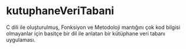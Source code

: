 # kutuphaneVeriTabani
C dili ile oluşturulmuş, Fonksiyon ve Metodoloji mantığını çok kod bilgisi olmayanlar için basitçe bir dil ile anlatan bir kütüphane veri tabanı uygulaması.
